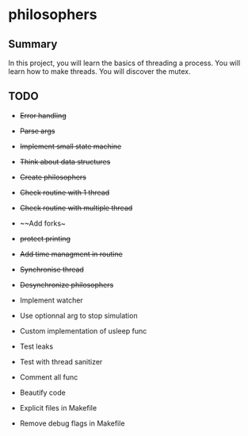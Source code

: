 # philosophers

## Summary
In this project, you will learn the basics of threading a process. You will learn how to make threads. You will discover the mutex.

## TODO

- ~~Error handling~~
- ~~Parse args~~
- ~~Implement small state machine~~
- ~~Think about data structures~~
- ~~Create philosophers~~
- ~~Check routine with 1 thread~~
- ~~Check routine with multiple thread~~
- ~~Add forks~
- ~~protect printing~~
- ~~Add time managment in routine~~
- ~~Synchronise thread~~
- ~~Desynchronize philosophers~~
- Implement watcher
- Use optionnal arg to stop simulation
- Custom implementation of usleep func

- Test leaks
- Test with thread sanitizer
- Comment all func
- Beautify code

- Explicit files in Makefile
- Remove debug flags in Makefile
